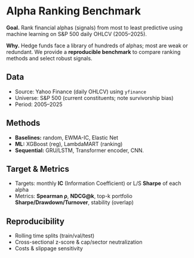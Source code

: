 # Alpha Ranking Benchmark

**Goal.** Rank financial alphas (signals) from most to least predictive using machine learning on S&P 500 daily OHLCV (2005–2025).

**Why.** Hedge funds face a library of hundreds of alphas; most are weak or redundant. We provide a **reproducible benchmark** to compare ranking methods and select robust signals.

## Data
- Source: Yahoo Finance (daily OHLCV) using `yfinance`
- Universe: S&P 500 (current constituents; note survivorship bias)
- Period: 2005–2025

## Methods
- **Baselines:** random, EWMA-IC, Elastic Net
- **ML:** XGBoost (reg), LambdaMART (ranking)
- **Sequential:** GRU/LSTM, Transformer encoder, CNN.

## Target & Metrics
- Targets: monthly **IC** (Information Coefficient) or L/S **Sharpe** of each alpha
- Metrics: **Spearman ρ**, **NDCG@k**, top-k portfolio **Sharpe/Drawdown/Turnover**, stability (overlap)

## Reproducibility
- Rolling time splits (train/val/test)
- Cross-sectional z-score & cap/sector neutralization
- Costs & slippage sensitivity
